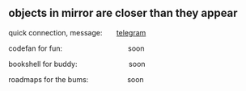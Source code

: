 

## objects in mirror are closer than they appear

quick connection, message:&emsp;&emsp;<a href="https://t.me/zuekveer">telegram</a><br>

codefan for fun:&emsp;&emsp;&emsp;&emsp;&emsp;&emsp;&emsp;&emsp;&emsp;&#32;soon

bookshell for buddy:&emsp;&emsp;&emsp;&emsp;&emsp;&emsp;&emsp;&#32;soon

roadmaps for the bums:&emsp;&emsp;&emsp;&emsp;&emsp;&ensp;soon
